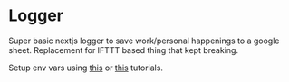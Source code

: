 # Logger

Super basic nextjs logger to save work/personal happenings to a google sheet.
Replacement for IFTTT based thing that kept breaking.


Setup env vars using [this](https://theoephraim.github.io/node-google-spreadsheet/#/guides/authentication) or [this](https://www.mridul.tech/blogs/save-form-data-in-google-sheets-with-next-js) tutorials.